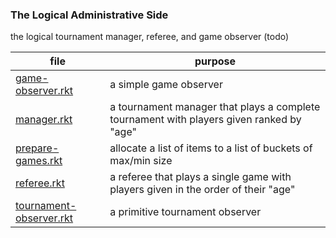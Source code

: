 ### The Logical Administrative Side

the logical tournament manager, referee, and game observer (todo)

| file | purpose |
|--------------------- | ------- |
| [game-observer.rkt](game-observer.rkt) | a simple game observer | 
| [manager.rkt](manager.rkt) | a tournament manager that plays a complete tournament with players given ranked by "age" | 
| [prepare-games.rkt](prepare-games.rkt) | allocate a list of items to a list of buckets of max/min size | 
| [referee.rkt](referee.rkt) | a referee that plays a single game with players given in the order of their "age" | 
| [tournament-observer.rkt](tournament-observer.rkt) | a primitive tournament observer | 
